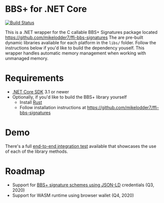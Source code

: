 # BBS+ for .NET Core

[![Build Status](https://dev.azure.com/streetcred/Streetcred/_apis/build/status/streetcred-id.bbs-signatures-dotnet?branchName=master)](https://dev.azure.com/streetcred/Streetcred/_build/latest?definitionId=65&branchName=master)

This is a .NET wrapper for the C callable BBS+ Signatures package located https://github.com/mikelodder7/ffi-bbs-signatures
The are pre-built dynamic libraries avaliable for each platform in the `libs/` folder. Follow the instructions below if you'd like to build the dependency youself.
This wrapper handles automatic memory management when working with unmanaged memory.

# Requirements

- [.NET Core SDK](https://dotnet.microsoft.com/download) 3.1 or newer
- Optionally, if you'd like to build the BBS+ library yourself
  - Install [Rust](https://www.rust-lang.org/tools/install)
  - Follow installation instructions at https://github.com/mikelodder7/ffi-bbs-signatures

# Demo

There's a full [end-to-end integration test](https://github.com/streetcred-id/bbs-signatures-dotnet/blob/mac-debug/src/BbsSignatures.Tests/BbsIntegrationTests.cs) available that showcases the use of each of the library methods.

# Roadmap

- Support for [BBS+ signature schemes using JSON-LD](https://github.com/mattrglobal/bbs-signatures) credentials (Q3, 2020)
- Support for WASM runtime using browser wallet (Q4, 2020)
